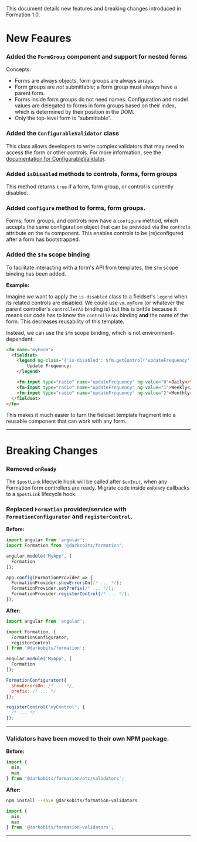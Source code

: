 This document details new features and breaking changes introduced in Formation 1.0.

# New Feaures

### Added the `FormGroup` component and support for nested forms

Concepts:
- Forms are always objects, form groups are always arrays.
- Form groups are *not* submittable; a form group must always have a parent form.
- Forms inside form groups do not need names. Configuration and model values are delegated to forms in form groups based on their index, which is determined by their position in the DOM.
- Only the top-level form is "submittable".

### Added the `ConfigurableValidator` class

This class allows developers to write complex validators that may need to access the form or other controls. For more information, see the [documentation for ConfigurableValidator](/packages/formation/src/classes/ConfigurableValidator).

### Added `isDisabled` methods to controls, forms, form groups

This method returns `true` if a form, form group, or control is currently disabled.

### Added `configure` method to forms, form groups.

Forms, form groups, and controls now have a `configure` method, which accepts the same configuration object that can be provided via the `controls` attribute on the `fm` component. This enables controls to be (re)configured after a form has bootstrapped.

### Added the `$fm` scope binding

To facilitate interacting with a form's API from templates, the `$fm` scope binding has been added.

**Example:**

Imagine we want to apply the `is-disabled` class to a fieldset's `legend` when its related controls are disabled. We could use `vm.myForm` (or whatever the parent controller's `controllerAs` binding is) but this is brittle because it means our code has to know the `controllerAs` binding **and** the name of the form. This decreases reusability of this template.

Instead, we can use the `$fm` scope binding, which is not environment-dependent:

```html
<fm name="myForm">
  <fieldset>
    <legend ng-class="{'is-disabled': $fm.getControl('updateFrequency').isDisabled()}">
        Update Frequency:
    </legend>

    <fm-input type="radio" name="updateFrequency" ng-value="0">Daily</fm-input>
    <fm-input type="radio" name="updateFrequency" ng-value="1">Weekly</fm-input>
    <fm-input type="radio" name="updateFrequency" ng-value="2">Monthly</fm-input>
  </fieldset>
</fm>
```

This makes it much easier to turn the fieldset template fragment into a reusable component that can work with any form.

---

# Breaking Changes

### Removed `onReady`

The `$postLink` lifecycle hook will be called after `$onInit`, when any Formation form controllers are ready. Migrate code inside `onReady` callbacks to a `$postLink` lifecycle hook.

### Replaced `Formation` provider/service with `FormationConfigurator` and `registerControl`.

**Before:**

```js
import angular from 'angular';
import Formation from '@darkobits/formation';

angular.module('MyApp', [
  Formation
]);

app.config(FormationProvider => {
  FormationProvider.showErrorsOn(/* ... */);
  FormationProvider.setPrefix(/* ... */);
  FormationProvider.registerControl(/* ... */);
});
```

**After:**

```js
import angular from 'angular';

import Formation, {
  FormationConfigurator,
  registerControl
} from '@darkobits/formation';

angular.module('MyApp', [
  Formation
]);

FormationConfigurator({
  showErrorsOn: /* ... */,
  prefix: /* ... */
});

registerControl('myControl', {
  /* ... */
});
```

---

### Validators have been moved to their own NPM package.

**Before:**

```js
import {
  min,
  max
} from '@darkobits/formation/etc/validators';
```

**After:**

```bash
npm install --save @darkobits/formation-validators
```

```js
import {
  min,
  max
} from '@darkobits/formation-validators';
```

---
